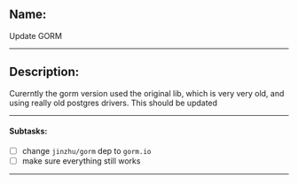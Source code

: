 ## Name:
Update GORM

---
## Description:
Curerntly the gorm version used the original lib, which is very very old, and using really old postgres drivers. This should be updated

---
#### Subtasks:
- [ ] change `jinzhu/gorm` dep to `gorm.io`
- [ ] make sure everything still works

---